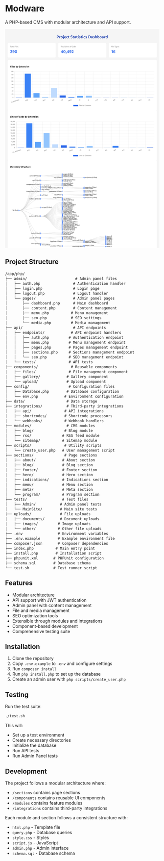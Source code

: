 # Modware

A PHP-based CMS with modular architecture and API support.

![stats.png](stats.png)

## Project Structure

```
/app/php/
├── admin/                      # Admin panel files
│   ├── auth.php               # Authentication handler
│   ├── login.php              # Login page
│   ├── logout.php             # Logout handler
│   └── pages/                 # Admin panel pages
│       ├── dashboard.php      # Main dashboard
│       ├── content.php        # Content management
│       ├── menu.php          # Menu management
│       ├── seo.php           # SEO settings
│       └── media.php         # Media management
├── api/                       # API endpoints
│   ├── endpoints/            # API endpoint handlers
│   │   ├── auth.php         # Authentication endpoint
│   │   ├── menu.php         # Menu management endpoint
│   │   ├── pages.php        # Pages management endpoint
│   │   ├── sections.php     # Sections management endpoint
│   │   └── seo.php          # SEO management endpoint
│   └── tests/               # API tests
├── components/               # Reusable components
│   ├── files/               # File management component
│   ├── gallery/            # Gallery component
│   └── upload/             # Upload component
├── config/                  # Configuration files
│   ├── Database.php        # Database configuration
│   └── env.php            # Environment configuration
├── data/                   # Data storage
├── integrations/           # Third-party integrations
│   ├── api/               # API integrations
│   ├── shortcodes/        # Shortcode processors
│   └── webhooks/          # Webhook handlers
├── modules/                # CMS modules
│   ├── blog/              # Blog module
│   ├── rss/              # RSS feed module
│   └── sitemap/          # Sitemap module
├── scripts/               # Utility scripts
│   └── create_user.php   # User management script
├── sections/              # Page sections
│   ├── about/            # About section
│   ├── blog/             # Blog section
│   ├── footer/           # Footer section
│   ├── hero/             # Hero section
│   ├── indications/      # Indications section
│   ├── menu/             # Menu section
│   ├── meta/             # Meta section
│   └── program/          # Program section
├── tests/                # Test files
│   ├── Admin/           # Admin panel tests
│   └── MainSite/        # Main site tests
├── uploads/             # File uploads
│   ├── documents/       # Document uploads
│   ├── images/         # Image uploads
│   └── other/          # Other file uploads
├── .env                # Environment variables
├── .env.example        # Example environment file
├── composer.json       # Composer dependencies
├── index.php          # Main entry point
├── install.php        # Installation script
├── phpunit.xml       # PHPUnit configuration
├── schema.sql        # Database schema
└── test.sh           # Test runner script
```

## Features

- Modular architecture
- API support with JWT authentication
- Admin panel with content management
- File and media management
- SEO optimization tools
- Extensible through modules and integrations
- Component-based development
- Comprehensive testing suite

## Installation

1. Clone the repository
2. Copy `.env.example` to `.env` and configure settings
3. Run `composer install`
4. Run `php install.php` to set up the database
5. Create an admin user with `php scripts/create_user.php`

## Testing

Run the test suite:

```bash
./test.sh
```

This will:
- Set up a test environment
- Create necessary directories
- Initialize the database
- Run API tests
- Run Admin Panel tests

## Development

The project follows a modular architecture where:
- `/sections` contains page sections
- `/components` contains reusable UI components
- `/modules` contains feature modules
- `/integrations` contains third-party integrations

Each module and section follows a consistent structure with:
- `html.php` - Template file
- `query.php` - Database queries
- `style.css` - Styles
- `script.js` - JavaScript
- `admin.php` - Admin interface
- `schema.sql` - Database schema

